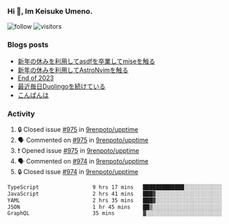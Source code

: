 ### Hi 👋, Im Keisuke Umeno.

<!--
**9renpoto/9renpoto** is a ✨ _special_ ✨ repository because its `README.md` (this file) appears on your GitHub profile.

Here are some ideas to get you started:

- 🔭 I’m currently working on ...
- 🌱 I’m currently learning ...
- 👯 I’m looking to collaborate on ...
- 🤔 I’m looking for help with ...
- 💬 Ask me about ...
- 📫 How to reach me: ...
- 😄 Pronouns: ...
- ⚡ Fun fact: ...
-->

![follow](https://img.shields.io/github/followers/9renpoto?label=Follow&style=social)
![visitors](https://komarev.com/ghpvc/?username=9renpoto&label=Profile%20views&color=0e75b6&style=flat)

### Blogs posts

<!-- BLOG-POST-LIST:START -->
- [新年の休みを利用してasdfを卒業してmiseを触る](https://9renpoto.win/entry/2024/01/07/mise)
- [新年の休みを利用してAstroNvimを触る](https://9renpoto.win/entry/2024/01/03/new-year-holidays)
- [End of 2023](https://9renpoto.win/entry/2023/12/31/end)
- [最近毎日Duolingoを続けている](https://9renpoto.win/entry/2023/12/05/duolingo)
- [こんばんは](https://sizu.me/9renpoto/posts/5a0i98779w97)
<!-- BLOG-POST-LIST:END -->

### Activity

<!--START_SECTION:activity-->
1. 🔒 Closed issue [#975](https://github.com/9renpoto/upptime/issues/975) in [9renpoto/upptime](https://github.com/9renpoto/upptime)
2. 🗣 Commented on [#975](https://github.com/9renpoto/upptime/issues/975#issuecomment-1886963170) in [9renpoto/upptime](https://github.com/9renpoto/upptime)
3. ❗ Opened issue [#975](https://github.com/9renpoto/upptime/issues/975) in [9renpoto/upptime](https://github.com/9renpoto/upptime)
4. 🗣 Commented on [#974](https://github.com/9renpoto/upptime/issues/974#issuecomment-1886341929) in [9renpoto/upptime](https://github.com/9renpoto/upptime)
5. 🔒 Closed issue [#974](https://github.com/9renpoto/upptime/issues/974) in [9renpoto/upptime](https://github.com/9renpoto/upptime)
<!--END_SECTION:activity-->

<!--START_SECTION:waka-->

```txt
TypeScript                 9 hrs 17 mins   █████████████░░░░░░░░░░░░   51.65 %
JavaScript                 2 hrs 41 mins   ███▓░░░░░░░░░░░░░░░░░░░░░   14.94 %
YAML                       2 hrs 35 mins   ███▓░░░░░░░░░░░░░░░░░░░░░   14.41 %
JSON                       1 hr 45 mins    ██▒░░░░░░░░░░░░░░░░░░░░░░   09.81 %
GraphQL                    35 mins         ▓░░░░░░░░░░░░░░░░░░░░░░░░   03.26 %
```

<!--END_SECTION:waka-->
